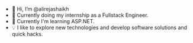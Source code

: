 - 👋 Hi, I’m @alirejashaikh
- 🔭 Currently doing my internship as a Fullstack Engineer.
- 🌱 Currently I'm learning ASP.NET.
- 💡 I like to explore new technologies and develop software solutions and quick hacks.

<!---
alirejashaikh/alirejashaikh is a ✨ special ✨ repository because its `README.md` (this file) appears on your GitHub profile.
You can click the Preview link to take a look at your changes.
--->
